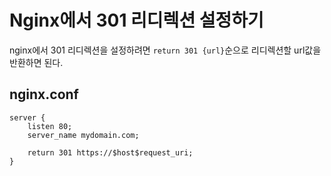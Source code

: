 # Nginx에서 301 리디렉션 설정하기

nginx에서 301 리디렉션을 설정하려면 `return 301 {url}`순으로 리디렉션할 url값을 반환하면 된다.

## nginx.conf

```
server {
    listen 80;
    server_name mydomain.com;

    return 301 https://$host$request_uri;
}
```
